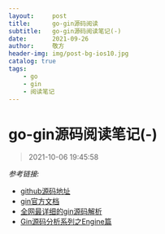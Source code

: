 ```yaml
---
layout:     post
title:      go-gin源码阅读
subtitle:   go-gin源码阅读笔记(-)
date:       2021-09-26
author:     敬方
header-img: img/post-bg-ios10.jpg
catalog: true
tags:
    - go
    - gin
    - 阅读笔记
---
```


# go-gin源码阅读笔记(-)

> 2021-10-06 19:45:58


_参考链接:_
- [github源码地址](https://github.com/gin-gonic/gin.git)
- [gin官方文档](https://gin-gonic.com/docs/)
- [全网最详细的gin源码解析](https://juejin.cn/post/6867175135762841607)
- [Gin源码分析系列之Engine篇](https://zhuanlan.zhihu.com/p/372097558)


